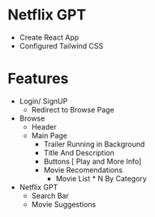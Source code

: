 
# Netflix GPT

  - Create React App
  - Configured Tailwind CSS

# Features

  - Login/ SignUP
     - Redirect to Browse Page
  - Browse
     - Header
     - Main Page 
         - Trailer Running in Background
         - Title And Description
         - Buttons [ Play and More Info]
         - Movie Recomendations
           - Movie List * N By Category
  - Netflix GPT
     - Search Bar
     - Movie Suggestions         

